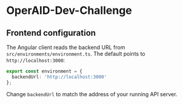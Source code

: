 # OperAID-Dev-Challenge

## Frontend configuration

The Angular client reads the backend URL from `src/environments/environment.ts`.
The default points to `http://localhost:3000`:

```ts
export const environment = {
  backendUrl: 'http://localhost:3000'
};
```

Change `backendUrl` to match the address of your running API server.
